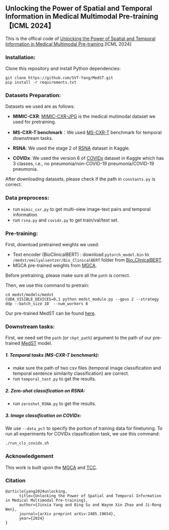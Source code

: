 ## Unlocking the Power of Spatial and Temporal Information in Medical Multimodal Pre-training 【ICML 2024】

This is the offical code of [Unlocking the Power of Spatial and Temporal Information in Medical Multimodal Pre-training](https://arxiv.org/abs/2405.19654).[ICML 2024] 


### Installation:

Clone this repository and install Python dependencies:

```
git clone https://github.com/SVT-Yang/MedST.git
pip install -r requirements.txt
```

### Datasets Preparation:

Datasets we used are as follows:

* **MIMIC-CXR**:  [MIMIC-CXR-JPG](https://physionet.org/content/mimic-cxr-jpg/2.0.0/) is the medical mutimodal dataset we used for pretraining.
* **MS-CXR-T benchmark**：We used [MS-CXR-T](https://physionet.org/content/ms-cxr-t/1.0.0/) benchmark for temporal downstream tasks.
* **RSNA**: We used the stage 2 of [RSNA](https://www.kaggle.com/competitions/rsna-pneumonia-detection-challenge/data) dataset in Kaggle.

* **COVIDx**: We used the version 6 of [COVIDx](https://www.kaggle.com/datasets/andyczhao/covidx-cxr2) dataset in Kaggle which has 3 classes, i.e., no pneumonia/non-COVID-19 pneumonia/COVID-19 pneumonia.

After downloading datasets, please check if the path in `constants.py` is correct.

### Data preprocess:

* run `mimic_cxr.py` to get multi-view image-text pairs and temporal information.
* run `rsna.py` and `covidx.py` to get train/val/test set.

### Pre-training:

First, download pretrained weights we used:

* Text encoder (BioClinicalBERT) : download `pytorch_model.bin` to `/medst/emilyalsentzer/Bio_ClinicalBERT` folder from [Bio_ClinicalBERT](https://huggingface.co/emilyalsentzer/Bio_ClinicalBERT).
* MGCA  pre-trained weights from [MGCA](https://github.com/fuying-wang/MGCA).

Before pretraining, please make sure all the `path` is correct.

Then, we  use this command to pretrain:

```
cd medst/models/medst
CUDA_VISIBLE_DEVICES=0,1 python medst_module.py --gpus 2 --strategy ddp --batch_size 10  --num_workers 8
```

Our pre-trained MedST can be found [here](https://drive.google.com/file/d/1hXn7unpGYINwBGwmpiZXfYFYxVOkr-nF/view?usp=sharing).

### Downstream tasks:

First, we need set the `path` (or `ckpt_path`) argument to the path of our pre-trained [MedST](https://drive.google.com/file/d/1hXn7unpGYINwBGwmpiZXfYFYxVOkr-nF/view?usp=sharing) model.

##### 1. Temporal tasks (MS-CXR-T benchmark):

* make sure the path of two csv files (temporal image classification and temporal sentence similarity classification) are correct.
* run `temporal_test.py` to get the results.

##### 2. Zero-shot classification on RSNA:

* run `zeroshot_RSNA.py` to get the results.

##### 3. Image classification on COVIDx:

We use `--data_pct` to specify the portion of training data for finetuning. To run all experiments for COVIDx classification task, we use this command:

```
./run_cls_covidx.sh
```


### Acknowledgement

This work is built upon the [MGCA](https://github.com/fuying-wang/MGCA) and [TCC](https://github.com/June01/tcc_Temporal_Cycle_Consistency_Loss.pytorch).

### Citation
```
@article{yang2024unlocking,
      title={Unlocking the Power of Spatial and Temporal Information in Medical Multimodal Pre-training}, 
      author={Jinxia Yang and Bing Su and Wayne Xin Zhao and Ji-Rong Wen},
      journal={arXiv preprint arXiv:2405.19654},
      year={2024}
}
```